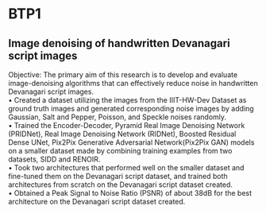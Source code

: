 # BTP1
## Image denoising of handwritten Devanagari script images
Objective: The primary aim of this research is to develop and evaluate image-denoising algorithms that can effectively reduce noise in handwritten Devanagari script images.  
• Created a dataset utilizing the images from the IIIT-HW-Dev Dataset as ground truth images and generated corresponding noise images by adding Gaussian, Salt and Pepper, Poisson, and Speckle noises randomly.  
• Trained the Encoder-Decoder, Pyramid Real Image Denoising Network (PRIDNet), Real Image Denoising Network (RIDNet), Boosted Residual Dense UNet, Pix2Pix Generative Adversarial Network(Pix2Pix GAN) models on a smaller dataset made by combining training examples from two datasets, SIDD and RENOIR.  
• Took two architectures that performed well on the smaller dataset and fine-tuned them on the Devanagari script dataset, and trained both architectures from scratch on the Devanagari script dataset created.  
• Obtained a Peak Signal to Noise Ratio (PSNR) of about 38dB for the best architecture on the Devanagari script dataset created.
